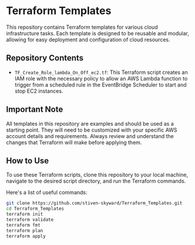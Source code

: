 # Terraform Templates

This repository contains Terraform templates for various cloud infrastructure tasks. Each template is designed to be reusable and modular, allowing for easy deployment and configuration of cloud resources.

## Repository Contents

- `TF_Create_Role_lambda_On_Off_ec2.tf`: This Terraform script creates an IAM role with the necessary policy to allow an AWS Lambda function to trigger from a scheduled rule in the EventBridge Scheduler to start and stop EC2 instances.

## Important Note

All templates in this repository are examples and should be used as a starting point. They will need to be customized with your specific AWS account details and requirements. Always review and understand the changes that Terraform will make before applying them.

## How to Use

To use these Terraform scripts, clone this repository to your local machine, navigate to the desired script directory, and run the Terraform commands.

Here's a list of useful commands:

```bash
git clone https://github.com/stiven-skyward/Terraform_Templates.git    # Clone the repository
cd Terraform_Templates                                                    # Change to the script directory
terraform init                                                            # Initialize Terraform in the directory
terraform validate                                                        # Validates the Terraform scripts
terraform fmt                                                             # Formats the Terraform scripts to a standard style
terraform plan                                                            # Show what Terraform will do before applying changes
terraform apply                                                           # Apply the Terraform scripts
